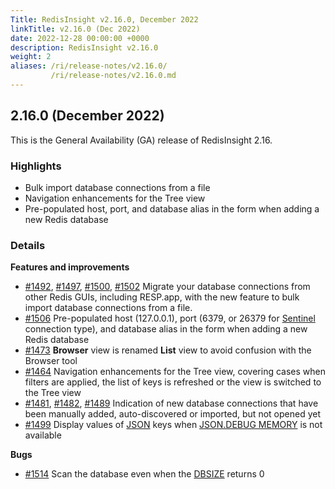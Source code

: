 ```yaml
---
Title: RedisInsight v2.16.0, December 2022
linkTitle: v2.16.0 (Dec 2022)
date: 2022-12-28 00:00:00 +0000
description: RedisInsight v2.16.0
weight: 2
aliases: /ri/release-notes/v2.16.0/
         /ri/release-notes/v2.16.0.md
---
```

## 2.16.0 (December 2022)
This is the General Availability (GA) release of RedisInsight 2.16.

### Highlights
- Bulk import database connections from a file
- Navigation enhancements for the Tree view
- Pre-populated host, port, and database alias in the form when adding a new Redis database


### Details
**Features and improvements**
- [#1492](https://github.com/RedisInsight/RedisInsight/pull/1492), [#1497](https://github.com/RedisInsight/RedisInsight/pull/1497), [#1500](https://github.com/RedisInsight/RedisInsight/pull/1500), [#1502](https://github.com/RedisInsight/RedisInsight/pull/1502) Migrate your database connections from other Redis GUIs, including RESP.app, with the new feature to bulk import database connections from a file.
- [#1506](https://github.com/RedisInsight/RedisInsight/pull/1506) Pre-populated host (127.0.0.1), port (6379, or 26379 for [Sentinel](https://redis.io/docs/management/sentinel/) connection type), and database alias in the form when adding a new Redis database
- [#1473](https://github.com/RedisInsight/RedisInsight/pull/1473) **Browser** view is renamed **List** view to avoid confusion with the Browser tool
- [#1464](https://github.com/RedisInsight/RedisInsight/pull/1464) Navigation enhancements for the Tree view, covering cases when filters are applied, the list of keys is refreshed or the view is switched to the Tree view
- [#1481](https://github.com/RedisInsight/RedisInsight/pull/1481), [#1482](https://github.com/RedisInsight/RedisInsight/pull/1482), [#1489](https://github.com/RedisInsight/RedisInsight/pull/1489) Indication of new database connections that have been manually added, auto-discovered or imported, but not opened yet
- [#1499](https://github.com/RedisInsight/RedisInsight/pull/1499) Display values of [JSON](https://redis.io/docs/stack/json/) keys when [JSON.DEBUG MEMORY](https://redis.io/commands/json.debug-memory/) is not available

**Bugs**
- [#1514](https://github.com/RedisInsight/RedisInsight/pull/1514) Scan the database even when the [DBSIZE](https://redis.io/commands/dbsize/) returns 0
